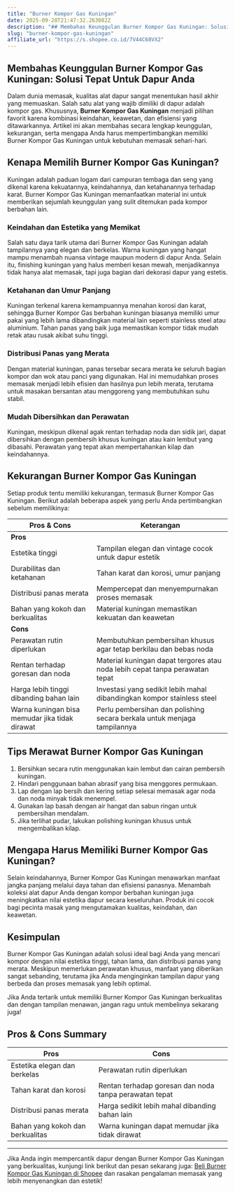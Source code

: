 ```yaml
---
title: "Burner Kompor Gas Kuningan"
date: 2025-09-28T21:47:32.263082Z
description: "## Membahas Keunggulan Burner Kompor Gas Kuningan: Solusi Tepat Untuk Dapur Anda..."
slug: "burner-kompor-gas-kuningan"
affiliate_url: "https://s.shopee.co.id/7V44C68VX2"
---
```

## Membahas Keunggulan Burner Kompor Gas Kuningan: Solusi Tepat Untuk Dapur Anda

Dalam dunia memasak, kualitas alat dapur sangat menentukan hasil akhir yang memuaskan. Salah satu alat yang wajib dimiliki di dapur adalah kompor gas. Khususnya, **Burner Kompor Gas Kuningan** menjadi pilihan favorit karena kombinasi keindahan, keawetan, dan efisiensi yang ditawarkannya. Artikel ini akan membahas secara lengkap keunggulan, kekurangan, serta mengapa Anda harus mempertimbangkan memiliki Burner Kompor Gas Kuningan untuk kebutuhan memasak sehari-hari.

## Kenapa Memilih Burner Kompor Gas Kuningan?

Kuningan adalah paduan logam dari campuran tembaga dan seng yang dikenal karena kekuatannya, keindahannya, dan ketahanannya terhadap karat. Burner Kompor Gas Kuningan memanfaatkan material ini untuk memberikan sejumlah keunggulan yang sulit ditemukan pada kompor berbahan lain.

### Keindahan dan Estetika yang Memikat

Salah satu daya tarik utama dari Burner Kompor Gas Kuningan adalah tampilannya yang elegan dan berkelas. Warna kuningan yang hangat mampu menambah nuansa vintage maupun modern di dapur Anda. Selain itu, finishing kuningan yang halus memberi kesan mewah, menjadikannya tidak hanya alat memasak, tapi juga bagian dari dekorasi dapur yang estetis.

### Ketahanan dan Umur Panjang

Kuningan terkenal karena kemampuannya menahan korosi dan karat, sehingga Burner Kompor Gas berbahan kuningan biasanya memiliki umur pakai yang lebih lama dibandingkan material lain seperti stainless steel atau aluminium. Tahan panas yang baik juga memastikan kompor tidak mudah retak atau rusak akibat suhu tinggi.

### Distribusi Panas yang Merata

Dengan material kuningan, panas tersebar secara merata ke seluruh bagian kompor dan wok atau panci yang digunakan. Hal ini memudahkan proses memasak menjadi lebih efisien dan hasilnya pun lebih merata, terutama untuk masakan bersantan atau menggoreng yang membutuhkan suhu stabil.

### Mudah Dibersihkan dan Perawatan

Kuningan, meskipun dikenal agak rentan terhadap noda dan sidik jari, dapat dibersihkan dengan pembersih khusus kuningan atau kain lembut yang dibasahi. Perawatan yang tepat akan mempertahankan kilap dan keindahannya.

## Kekurangan Burner Kompor Gas Kuningan

Setiap produk tentu memiliki kekurangan, termasuk Burner Kompor Gas Kuningan. Berikut adalah beberapa aspek yang perlu Anda pertimbangkan sebelum memilikinya:

| **Pros & Cons**                   | **Keterangan**                                                                 |
|----------------------------------|-------------------------------------------------------------------------------|
| **Pros**                        |                                                                               |
| Estetika tinggi                 | Tampilan elegan dan vintage cocok untuk dapur estetik                    |
| Durabilitas dan ketahanan     | Tahan karat dan korosi, umur panjang                                       |
| Distribusi panas merata       | Mempercepat dan menyempurnakan proses memasak                            |
| Bahan yang kokoh dan berkualitas | Material kuningan memastikan kekuatan dan keawetan                          |
| **Cons**                        |                                                                               |
| Perawatan rutin diperlukan     | Membutuhkan pembersihan khusus agar tetap berkilau dan bebas noda        |
| Rentan terhadap goresan dan noda | Material kuningan dapat tergores atau noda lebih cepat tanpa perawatan tepat |
| Harga lebih tinggi dibanding bahan lain | Investasi yang sedikit lebih mahal dibandingkan kompor stainless steel     |
| Warna kuningan bisa memudar jika tidak dirawat | Perlu pembersihan dan polishing secara berkala untuk menjaga tampilannya |

## Tips Merawat Burner Kompor Gas Kuningan

1. Bersihkan secara rutin menggunakan kain lembut dan cairan pembersih kuningan.
2. Hindari penggunaan bahan abrasif yang bisa menggores permukaan.
3. Lap dengan lap bersih dan kering setiap selesai memasak agar noda dan noda minyak tidak menempel.
4. Gunakan lap basah dengan air hangat dan sabun ringan untuk pembersihan mendalam.
5. Jika terlihat pudar, lakukan polishing kuningan khusus untuk mengembalikan kilap.

## Mengapa Harus Memiliki Burner Kompor Gas Kuningan?

Selain keindahannya, Burner Kompor Gas Kuningan menawarkan manfaat jangka panjang melalui daya tahan dan efisiensi panasnya. Menambah koleksi alat dapur Anda dengan kompor berbahan kuningan juga meningkatkan nilai estetika dapur secara keseluruhan. Produk ini cocok bagi pecinta masak yang mengutamakan kualitas, keindahan, dan keawetan.

## Kesimpulan

Burner Kompor Gas Kuningan adalah solusi ideal bagi Anda yang mencari kompor dengan nilai estetika tinggi, tahan lama, dan distribusi panas yang merata. Meskipun memerlukan perawatan khusus, manfaat yang diberikan sangat sebanding, terutama jika Anda menginginkan tampilan dapur yang berbeda dan proses memasak yang lebih optimal.

Jika Anda tertarik untuk memiliki Burner Kompor Gas Kuningan berkualitas dan dengan tampilan menawan, jangan ragu untuk membelinya sekarang juga!

## Pros & Cons Summary

| **Pros** | **Cons** |
|---|---|
| Estetika elegan dan berkelas | Perawatan rutin diperlukan |
| Tahan karat dan korosi | Rentan terhadap goresan dan noda tanpa perawatan tepat |
| Distribusi panas merata | Harga sedikit lebih mahal dibanding bahan lain |
| Bahan yang kokoh dan berkualitas | Warna kuningan dapat memudar jika tidak dirawat |

---

Jika Anda ingin mempercantik dapur dengan Burner Kompor Gas Kuningan yang berkualitas, kunjungi link berikut dan pesan sekarang juga: [Beli Burner Kompor Gas Kuningan di Shopee](https://s.shopee.co.id/7V44C68VX2) dan rasakan pengalaman memasak yang lebih menyenangkan dan estetik!